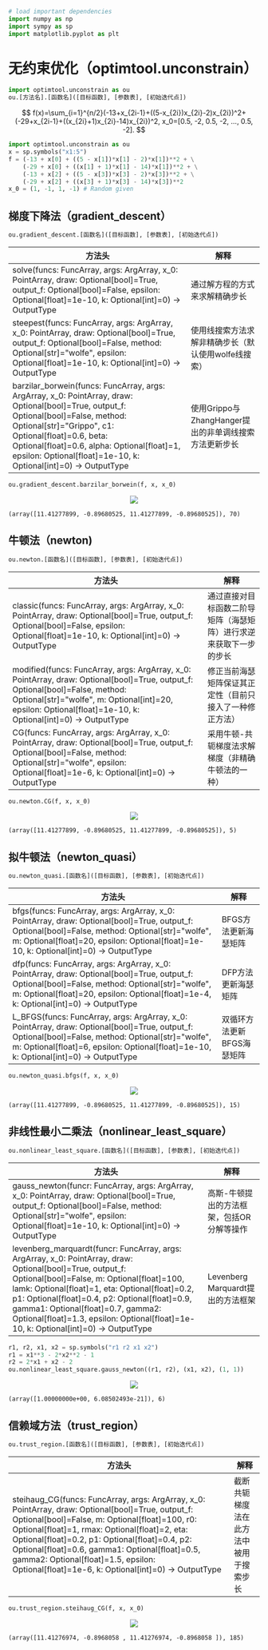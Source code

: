 ```python
# load important dependencies 
import numpy as np
import sympy as sp
import matplotlib.pyplot as plt
```

# 无约束优化（optimtool.unconstrain）
```python
import optimtool.unconstrain as ou
ou.[方法名].[函数名]([目标函数], [参数表], [初始迭代点])
```
$$
f(x)=\sum_{i=1}^{n/2}(-13+x_{2i-1}+((5-x_{2i})x_{2i}-2)x_{2i})^2+(-29+x_{2i-1}+((x_{2i}+1)x_{2i}-14)x_{2i})^2, x_0=[0.5, -2, 0.5, -2, ..., 0.5, -2].
$$


```python
import optimtool.unconstrain as ou
x = sp.symbols("x1:5")
f = (-13 + x[0] + ((5 - x[1])*x[1] - 2)*x[1])**2 + \
    (-29 + x[0] + ((x[1] + 1)*x[1] - 14)*x[1])**2 + \
    (-13 + x[2] + ((5 - x[3])*x[3] - 2)*x[3])**2 + \
    (-29 + x[2] + ((x[3] + 1)*x[3] - 14)*x[3])**2
x_0 = (1, -1, 1, -1) # Random given
```

## 梯度下降法（gradient_descent）

```python
ou.gradient_descent.[函数名]([目标函数], [参数表], [初始迭代点])
```

| 方法头                                                                                                                                 | 解释                                   |
| ----------------------------------------------------------------------------------------------------------------------------------- | ------------------------------------ |
| solve(funcs: FuncArray, args: ArgArray, x_0: PointArray, draw: Optional[bool]=True, output_f: Optional[bool]=False, epsilon: Optional[float]=1e-10, k: Optional[int]=0) -> OutputType                                                             | 通过解方程的方式来求解精确步长                      |
| steepest(funcs: FuncArray, args: ArgArray, x_0: PointArray, draw: Optional[bool]=True, output_f: Optional[bool]=False, method: Optional[str]="wolfe", epsilon: Optional[float]=1e-10, k: Optional[int]=0) -> OutputType                                           | 使用线搜索方法求解非精确步长（默认使用wolfe线搜索）         |
| barzilar_borwein(funcs: FuncArray, args: ArgArray, x_0: PointArray, draw: Optional[bool]=True, output_f: Optional[bool]=False, method: Optional[str]="Grippo", c1: Optional[float]=0.6, beta: Optional[float]=0.6, alpha: Optional[float]=1, epsilon: Optional[float]=1e-10, k: Optional[int]=0) -> OutputType | 使用Grippo与ZhangHanger提出的非单调线搜索方法更新步长 |


```python
ou.gradient_descent.barzilar_borwein(f, x, x_0)
```


<p align="center">
    <a href=""> 
        <img src="../../tests/unconstrain/images/gradien_descent_barzilar_borwein_Grippo.png"> 
    </a>
</p>





    (array([11.41277899, -0.89680525, 11.41277899, -0.89680525]), 70)



## 牛顿法（newton)

```python
ou.newton.[函数名]([目标函数], [参数表], [初始迭代点])
```

| 方法头                                                                                             | 解释                                |
| ----------------------------------------------------------------------------------------------- | --------------------------------- |
| classic(funcs: FuncArray, args: ArgArray, x_0: PointArray, draw: Optional[bool]=True, output_f: Optional[bool]=False, epsilon: Optional[float]=1e-10, k: Optional[int]=0) -> OutputType                        | 通过直接对目标函数二阶导矩阵（海瑟矩阵）进行求逆来获取下一步的步长 |
| modified(funcs: FuncArray, args: ArgArray, x_0: PointArray, draw: Optional[bool]=True, output_f: Optional[bool]=False, method: Optional[str]="wolfe", m: Optional[int]=20, epsilon: Optional[float]=1e-10, k: Optional[int]=0) -> OutputType | 修正当前海瑟矩阵保证其正定性（目前只接入了一种修正方法）      |
| CG(funcs: FuncArray, args: ArgArray, x_0: PointArray, draw: Optional[bool]=True, output_f: Optional[bool]=False, method: Optional[str]="wolfe", epsilon: Optional[float]=1e-6, k: Optional[int]=0) -> OutputType              | 采用牛顿-共轭梯度法求解梯度（非精确牛顿法的一种）         |


```python
ou.newton.CG(f, x, x_0)
```


<p align="center">
    <a href=""> 
        <img src="../../tests/unconstrain/images/newton_CG_wolfe.png"> 
    </a>
</p>





    (array([11.41277899, -0.89680525, 11.41277899, -0.89680525]), 5)



## 拟牛顿法（newton_quasi）

```python
ou.newton_quasi.[函数名]([目标函数], [参数表], [初始迭代点])
```

| 方法头                                                                                          | 解释              |
| -------------------------------------------------------------------------------------------- | --------------- |
| bfgs(funcs: FuncArray, args: ArgArray, x_0: PointArray, draw: Optional[bool]=True, output_f: Optional[bool]=False, method: Optional[str]="wolfe", m: Optional[float]=20, epsilon: Optional[float]=1e-10, k: Optional[int]=0) -> OutputType  | BFGS方法更新海瑟矩阵    |
| dfp(funcs: FuncArray, args: ArgArray, x_0: PointArray, draw: Optional[bool]=True, output_f: Optional[bool]=False, method: Optional[str]="wolfe", m: Optional[float]=20, epsilon: Optional[float]=1e-4, k: Optional[int]=0) -> OutputType    | DFP方法更新海瑟矩阵     |
| L_BFGS(funcs: FuncArray, args: ArgArray, x_0: PointArray, draw: Optional[bool]=True, output_f: Optional[bool]=False, method: Optional[str]="wolfe", m: Optional[float]=6, epsilon: Optional[float]=1e-10, k: Optional[int]=0) -> OutputType | 双循环方法更新BFGS海瑟矩阵 |



```python
ou.newton_quasi.bfgs(f, x, x_0)
```


<p align="center">
    <a href=""> 
        <img src="../../tests/unconstrain/images/newton_quasi_bfgs_wolfe.png"> 
    </a>
</p>





    (array([11.41277899, -0.89680525, 11.41277899, -0.89680525]), 15)



## 非线性最小二乘法（nonlinear_least_square）

```python
ou.nonlinear_least_square.[函数名]([目标函数], [参数表], [初始迭代点])
```

| 方法头                                                                                                                                                  | 解释                         |
| ---------------------------------------------------------------------------------------------------------------------------------------------------- | -------------------------- |
| gauss_newton(funcr: FuncArray, args: ArgArray, x_0: PointArray, draw: Optional[bool]=True, output_f: Optional[bool]=False, method: Optional[str]="wolfe", epsilon: Optional[float]=1e-10, k: Optional[int]=0) -> OutputType                                                        | 高斯-牛顿提出的方法框架，包括OR分解等操作     |
| levenberg_marquardt(funcr: FuncArray, args: ArgArray, x_0: PointArray, draw: Optional[bool]=True, output_f: Optional[bool]=False, m: Optional[float]=100, lamk: Optional[float]=1, eta: Optional[float]=0.2, p1: Optional[float]=0.4, p2: Optional[float]=0.9, gamma1: Optional[float]=0.7, gamma2: Optional[float]=1.3, epsilon: Optional[float]=1e-10, k: Optional[int]=0) -> OutputType | Levenberg Marquardt提出的方法框架 |


```python
r1, r2, x1, x2 = sp.symbols("r1 r2 x1 x2")
r1 = x1**3 - 2*x2**2 - 1
r2 = 2*x1 + x2 - 2
ou.nonlinear_least_square.gauss_newton((r1, r2), (x1, x2), (1, 1))
```


<p align="center">
    <a href=""> 
        <img src="../../tests/unconstrain/images/nonlinear_least_square_gauss_newton_wolfe.png"> 
    </a>
</p>





    (array([1.00000000e+00, 6.08502493e-21]), 6)



## 信赖域方法（trust_region）

```python
ou.trust_region.[函数名]([目标函数], [参数表], [初始迭代点])
```

| 方法头                                                                                                                                               | 解释                  |
| ------------------------------------------------------------------------------------------------------------------------------------------------- | ------------------- |
| steihaug_CG(funcs: FuncArray, args: ArgArray, x_0: PointArray, draw: Optional[bool]=True, output_f: Optional[bool]=False, m: Optional[float]=100, r0: Optional[float]=1, rmax: Optional[float]=2, eta: Optional[float]=0.2, p1: Optional[float]=0.4, p2: Optional[float]=0.6, gamma1: Optional[float]=0.5, gamma2: Optional[float]=1.5, epsilon: Optional[float]=1e-6, k: Optional[int]=0) -> OutputType | 截断共轭梯度法在此方法中被用于搜索步长 |


```python
ou.trust_region.steihaug_CG(f, x, x_0)
```


<p align="center">
    <a href=""> 
        <img src="../../tests/unconstrain/images/trust_region_steihaug_CG.png"> 
    </a>
</p>





    (array([11.41276974, -0.8968058 , 11.41276974, -0.8968058 ]), 185)


